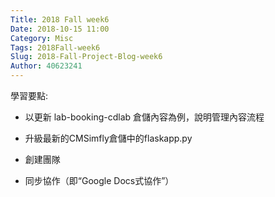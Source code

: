 ```yaml
---
Title: 2018 Fall week6
Date: 2018-10-15 11:00
Category: Misc
Tags: 2018Fall-week6
Slug: 2018-Fall-Project-Blog-week6
Author: 40623241
---
```




<!-- PELICAN_END_SUMMARY -->
學習要點:

* 以更新 lab-booking-cdlab 倉儲內容為例，說明管理內容流程

* 升級最新的CMSimfly倉儲中的flaskapp.py

* 創建團隊

* 同步協作（即“Google Docs式協作”）


